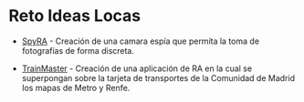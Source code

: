 # Reto Ideas Locas


* [SpyRA](https://github.com/guillerpsanchez/ideaslocaschallenge/tree/master/SpyRA) - Creación de una camara espía que permíta la toma de fotografías de forma discreta.

* [TrainMaster](https://github.com/guillerpsanchez/ideaslocaschallenge/tree/master/TrainMaster) - Creación de una aplicación de RA en la cual se superpongan sobre la tarjeta de transportes de la Comunidad de Madrid los mapas de Metro y Renfe.
